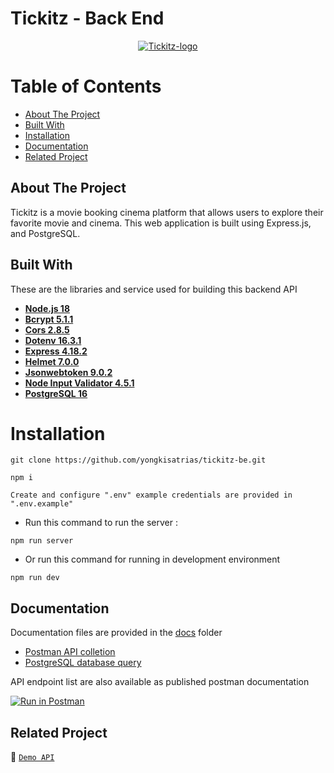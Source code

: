 # Tickitz - Back End

<div align="center">
<a href="https://github.com/yongkisatrias/tickitz-fe">
    <img src="https://i.ibb.co/hyW8rsy/Tickitz-logo.png" alt="Tickitz-logo" border="0">
</a>
</div>

# Table of Contents

- [About The Project](#about-the-project)
- [Built With](#built-with)
- [Installation](#installation)
- [Documentation](#documentation)
- [Related Project](#related-project)

## About The Project

Tickitz is a movie booking cinema platform that allows users to explore their favorite movie and cinema. This web application is built using Express.js, and PostgreSQL.

## Built With

These are the libraries and service used for building this backend API

- [**Node.js 18**](https://nodejs.org)
- [**Bcrypt 5.1.1**](https://www.npmjs.com/package/bcrypt)
- [**Cors 2.8.5**](https://www.npmjs.com/package/cors)
- [**Dotenv 16.3.1**](https://www.npmjs.com/package/dotenv)
- [**Express 4.18.2**](https://expressjs.com/en/starter/installing.html)
- [**Helmet 7.0.0**](https://www.npmjs.com/package/helmet)
- [**Jsonwebtoken 9.0.2**](https://www.npmjs.com/package/jsonwebtoken)
- [**Node Input Validator 4.5.1**](https://www.npmjs.com/package/node-input-validator)
- [**PostgreSQL 16**](https://www.postgresql.org/docs/)

# Installation

```
git clone https://github.com/yongkisatrias/tickitz-be.git

npm i

Create and configure ".env" example credentials are provided in ".env.example"
```

- Run this command to run the server :

```
npm run server
```

- Or run this command for running in development environment

```
npm run dev
```

## Documentation

Documentation files are provided in the [docs](./docs) folder

- [Postman API colletion](./docs/Tickitz%20API%20by%20Yongki.postman_collection.json)
- [PostgreSQL database query](./docs/tickitz.sql)

API endpoint list are also available as published postman documentation

[![Run in Postman](https://run.pstmn.io/button.svg)](https://documenter.getpostman.com/view/30079177/2s9YkoehQM)

## Related Project

🚀 [`Demo API`](tickitz-be-yongki.vercel.app/)
